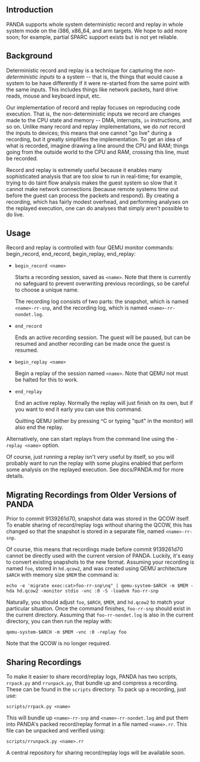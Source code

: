 Introduction
----

PANDA supports whole system deterministic record and replay in whole
system mode on the i386, x86_64, and arm targets. We hope to add more
soon; for example, partial SPARC support exists but is not yet reliable.

Background
----

Deterministic record and replay is a technique for capturing the
*non-deterministic inputs* to a system -- that is, the things that would
cause a system to be have differently if it were re-started from the
same point with the same inputs. This includes things like network
packets, hard drive reads, mouse and keyboard input, etc.

Our implementation of record and replay focuses on reproducing code
execution. That is, the non-deterministic inputs we record are changes
made to the CPU state and memory -- DMA, interrupts, `in` instructions,
and so on. Unlike many record and replay implementations, we do *not*
record the inputs to devices; this means that one cannot "go live"
during a recording, but it greatly simplifies the implementation. To get
an idea of what is recorded, imagine drawing a line around the CPU and
RAM; things going from the outside world to the CPU and RAM, crossing
this line, must be recorded.

Record and replay is extremely useful because it enables many
sophisticated analysis that are too slow to run in real-time; for
example, trying to do taint flow analysis makes the guest system so slow
that it cannot make network connections (because remote systems time out
before the guest can process the packets and respond). By creating a
recording, which has fairly modest overhead, and performing analyses on
the replayed execution, one can do analyses that simply aren't possible
to do live.

Usage
----

Record and replay is controlled with four QEMU monitor commands:
begin_record, end_record, begin_replay, end_replay:

* `begin_record <name>`

    Starts a recording session, saved as `<name>`. Note that there is
    currently no safeguard to prevent overwriting previous recordings,
    so be careful to choose a unique name.

    The recording log consists of two parts: the snapshot, which is
    named `<name>-rr-snp`, and the recording log, which is named
    `<name>-rr-nondet.log`.

* `end_record`

    Ends an active recording session. The guest will be paused, but can
    be resumed and another recording can be made once the guest is
    resumed.

* `begin_replay <name>`

    Begin a replay of the session named `<name>`. Note that QEMU not must
    be halted for this to work.

* `end_replay`

    End an active replay. Normally the replay will just finish on its
    own, but if you want to end it early you can use this command.

    Quitting QEMU (either by pressing ^C or typing "quit" in the
    monitor) will also end the replay.

Alternatively, one can start replays from the command line using the
`-replay <name>` option. 

Of course, just running a replay isn't very useful by itself, so you
will probably want to run the replay with some plugins enabled that
perform some analysis on the replayed execution. See docs/PANDA.md for
more details.

Migrating Recordings from Older Versions of PANDA
----

Prior to commit 9139261d70, snapshot data was stored in the QCOW itself.
To enable sharing of record/replay logs without sharing the QCOW, this
has changed so that the snapshot is stored in a separate file, named
`<name>-rr-snp`.

Of course, this means that recordings made before commit 9139261d70
cannot be directly used with the current version of PANDA. Luckily, it's
easy to convert existing snapshots to the new format. Assuming your
recording is named `foo`, stored in `hd.qcow2`, and was created using
QEMU architecture `$ARCH` with memory size `$MEM` the command is:

    echo -e 'migrate exec:cat>foo-rr-snp\nq" | qemu-system-$ARCH -m $MEM -hda hd.qcow2 -monitor stdio -vnc :0 -S -loadvm foo-rr-snp

Naturally, you should adjust `foo`, `$ARCH`, `$MEM`, and `hd.qcow2` to
match your particular situation. Once the command finishes, `foo-rr-snp`
should exist in the current directory. Assuming that `foo-rr-nondet.log`
is also in the current directory, you can then run the replay with:

    qemu-system-$ARCH -m $MEM -vnc :0 -replay foo

Note that the QCOW is no longer required.

Sharing Recordings
----

To make it easier to share record/replay logs, PANDA has two scripts,
`rrpack.py` and `rrunpack.py`, that bundle up and compress a recording.
These can be found in the `scripts` directory. To pack up a recording,
just use:

    scripts/rrpack.py <name>

This will bundle up `<name>-rr-snp` and `<name>-rr-nondet.log` and put
them into PANDA's packed record/replay format in a file named
`<name>.rr`. This file can be unpacked and verified using:

    scripts/rrunpack.py <name>.rr

A central repository for sharing record/replay logs will be available soon.
